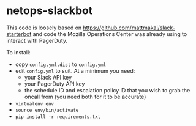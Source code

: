 # netops-slackbot

This code is loosely based on https://github.com/mattmakai/slack-starterbot and
code the Mozilla Operations Center was already using to interact with
PagerDuty.

To install:

* copy `config.yml.dist` to `config.yml`
* edit `config.yml` to suit. At a minimum you need:
  * your Slack API key
  * your PagerDuty API key
  * the schedule ID and escalation policy ID that you wish to grab the oncall from (you need both for it to be accurate)
* `virtualenv env`
* `source env/bin/activate`
* `pip install -r requirements.txt`
